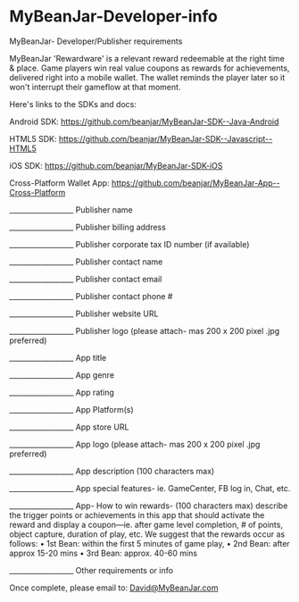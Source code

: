 MyBeanJar-Developer-info
========================
MyBeanJar- Developer/Publisher requirements

MyBeanJar 'Rewardware'  is a relevant reward redeemable at the right time & place.  Game players win real value coupons as rewards for achievements, delivered right into a mobile wallet. The wallet reminds the player later so it won't interrupt their gameflow at that moment. 

Here's links to the SDKs and docs:

Android SDK: https://github.com/beanjar/MyBeanJar-SDK--Java-Android

HTML5 SDK: https://github.com/beanjar/MyBeanJar-SDK--Javascript--HTML5

iOS SDK: https://github.com/beanjar/MyBeanJar-SDK-iOS

Cross-Platform Wallet App: https://github.com/beanjar/MyBeanJar-App--Cross-Platform



__________________ Publisher name

__________________ Publisher billing address

__________________ Publisher corporate tax ID number (if available)

__________________ Publisher contact name

__________________ Publisher contact email

__________________ Publisher contact phone #

__________________ Publisher website URL

__________________ Publisher logo (please attach- mas 200 x 200 pixel .jpg preferred)

__________________ App title

__________________ App genre

__________________ App rating

__________________ App Platform(s)

__________________ App store URL

__________________ App logo (please attach- mas 200 x 200 pixel .jpg preferred)

__________________ App description (100 characters max)

__________________ App special features- ie. GameCenter, FB log in, Chat, etc.

__________________ App- How to win rewards- (100 characters max) describe the trigger points or achievements in this app that should activate the reward and display a coupon—ie. after game level completion, # of points, object capture, duration of play, etc.  We suggest that the rewards occur as follows:
	• 1st  Bean: within the first 5 minutes of game play,
	• 2nd Bean: after approx 15-20 mins 
	• 3rd Bean: approx. 40-60 mins 

__________________ Other requirements or info  

Once complete, please email to: David@MyBeanJar.com

